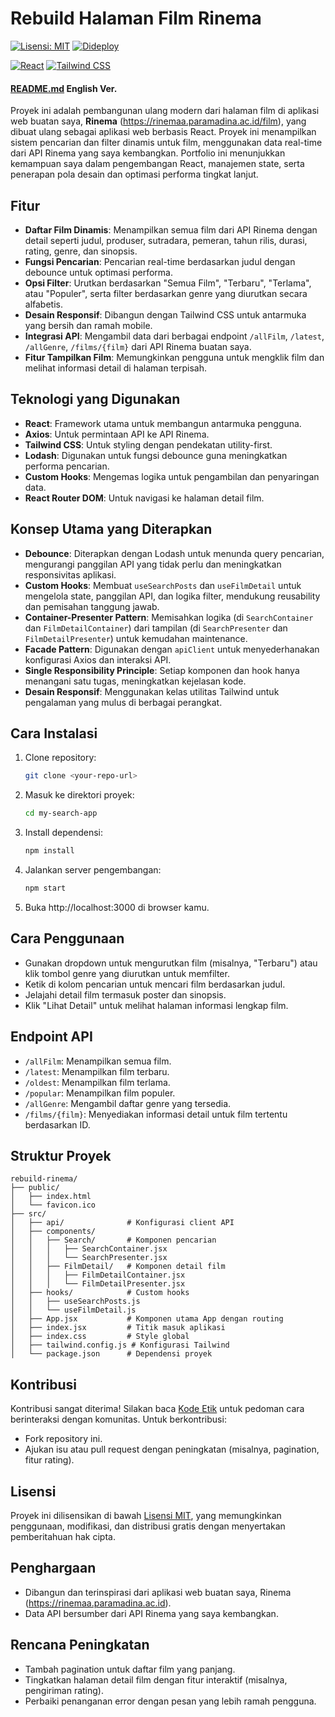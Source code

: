 # Rebuild Halaman Film Rinema

[![Lisensi: MIT](https://img.shields.io/badge/Lisensi-MIT-yellow.svg)](https://opensource.org/licenses/MIT)
[![Dideploy](https://img.shields.io/badge/Dideploy-Ya-green)](https://rinemaa.paramadina.ac.id/)

[![React](https://img.shields.io/badge/React-20232A?style=for-the-badge&logo=react&logoColor=61DAFB)](https://reactjs.org/)
[![Tailwind CSS](https://img.shields.io/badge/Tailwind_CSS-38B2AC?style=for-the-badge&logo=tailwind-css&logoColor=white)](https://tailwindcss.com/)

#### [README.md](README-en.md) English Ver.

Proyek ini adalah pembangunan ulang modern dari halaman film di aplikasi web buatan saya, **Rinema** (https://rinemaa.paramadina.ac.id/film), yang dibuat ulang sebagai aplikasi web berbasis React. Proyek ini menampilkan sistem pencarian dan filter dinamis untuk film, menggunakan data real-time dari API Rinema yang saya kembangkan. Portfolio ini menunjukkan kemampuan saya dalam pengembangan React, manajemen state, serta penerapan pola desain dan optimasi performa tingkat lanjut.

## Fitur

- **Daftar Film Dinamis**: Menampilkan semua film dari API Rinema dengan detail seperti judul, produser, sutradara, pemeran, tahun rilis, durasi, rating, genre, dan sinopsis.
- **Fungsi Pencarian**: Pencarian real-time berdasarkan judul dengan debounce untuk optimasi performa.
- **Opsi Filter**: Urutkan berdasarkan "Semua Film", "Terbaru", "Terlama", atau "Populer", serta filter berdasarkan genre yang diurutkan secara alfabetis.
- **Desain Responsif**: Dibangun dengan Tailwind CSS untuk antarmuka yang bersih dan ramah mobile.
- **Integrasi API**: Mengambil data dari berbagai endpoint `/allFilm`, `/latest`, `/allGenre`, `/films/{film}` dari API Rinema buatan saya.
- **Fitur Tampilkan Film**: Memungkinkan pengguna untuk mengklik film dan melihat informasi detail di halaman terpisah.

## Teknologi yang Digunakan

- **React**: Framework utama untuk membangun antarmuka pengguna.
- **Axios**: Untuk permintaan API ke API Rinema.
- **Tailwind CSS**: Untuk styling dengan pendekatan utility-first.
- **Lodash**: Digunakan untuk fungsi debounce guna meningkatkan performa pencarian.
- **Custom Hooks**: Mengemas logika untuk pengambilan dan penyaringan data.
- **React Router DOM**: Untuk navigasi ke halaman detail film.

## Konsep Utama yang Diterapkan

- **Debounce**: Diterapkan dengan Lodash untuk menunda query pencarian, mengurangi panggilan API yang tidak perlu dan meningkatkan responsivitas aplikasi.
- **Custom Hooks**: Membuat `useSearchPosts` dan `useFilmDetail` untuk mengelola state, panggilan API, dan logika filter, mendukung reusability dan pemisahan tanggung jawab.
- **Container-Presenter Pattern**: Memisahkan logika (di `SearchContainer` dan `FilmDetailContainer`) dari tampilan (di `SearchPresenter` dan `FilmDetailPresenter`) untuk kemudahan maintenance.
- **Facade Pattern**: Digunakan dengan `apiClient` untuk menyederhanakan konfigurasi Axios dan interaksi API.
- **Single Responsibility Principle**: Setiap komponen dan hook hanya menangani satu tugas, meningkatkan kejelasan kode.
- **Desain Responsif**: Menggunakan kelas utilitas Tailwind untuk pengalaman yang mulus di berbagai perangkat.

## Cara Instalasi

1. Clone repository:
   ```bash
   git clone <your-repo-url>
   ```
2. Masuk ke direktori proyek:
   ```bash
   cd my-search-app
   ```
3. Install dependensi:
   ```bash
   npm install
   ```
4. Jalankan server pengembangan:
   ```bash
   npm start
   ```
5. Buka http://localhost:3000 di browser kamu.

## Cara Penggunaan

- Gunakan dropdown untuk mengurutkan film (misalnya, "Terbaru") atau klik tombol genre yang diurutkan untuk memfilter.
- Ketik di kolom pencarian untuk mencari film berdasarkan judul.
- Jelajahi detail film termasuk poster dan sinopsis.
- Klik "Lihat Detail" untuk melihat halaman informasi lengkap film.

## Endpoint API

- `/allFilm`: Menampilkan semua film.
- `/latest`: Menampilkan film terbaru.
- `/oldest`: Menampilkan film terlama.
- `/popular`: Menampilkan film populer.
- `/allGenre`: Mengambil daftar genre yang tersedia.
- `/films/{film}`: Menyediakan informasi detail untuk film tertentu berdasarkan ID.

## Struktur Proyek

```
rebuild-rinema/
├── public/
│   ├── index.html
│   └── favicon.ico
├── src/
│   ├── api/              # Konfigurasi client API
│   ├── components/
│   │   ├── Search/       # Komponen pencarian
│   │   │   ├── SearchContainer.jsx
│   │   │   └── SearchPresenter.jsx
│   │   ├── FilmDetail/   # Komponen detail film
│   │   │   ├── FilmDetailContainer.jsx
│   │   │   └── FilmDetailPresenter.jsx
│   ├── hooks/            # Custom hooks
│   │   ├── useSearchPosts.js
│   │   └── useFilmDetail.js
│   ├── App.jsx           # Komponen utama App dengan routing
│   ├── index.jsx         # Titik masuk aplikasi
│   ├── index.css         # Style global
│   ├── tailwind.config.js # Konfigurasi Tailwind
│   └── package.json      # Dependensi proyek
```

## Kontribusi

Kontribusi sangat diterima! Silakan baca [Kode Etik](CODE_OF_CONDUCT.markdown) untuk pedoman cara berinteraksi dengan komunitas. Untuk berkontribusi:

- Fork repository ini.
- Ajukan isu atau pull request dengan peningkatan (misalnya, pagination, fitur rating).

## Lisensi

Proyek ini dilisensikan di bawah [Lisensi MIT](LICENSE.txt), yang memungkinkan penggunaan, modifikasi, dan distribusi gratis dengan menyertakan pemberitahuan hak cipta.

## Penghargaan

- Dibangun dan terinspirasi dari aplikasi web buatan saya, Rinema (https://rinemaa.paramadina.ac.id).
- Data API bersumber dari API Rinema yang saya kembangkan.

## Rencana Peningkatan

- Tambah pagination untuk daftar film yang panjang.
- Tingkatkan halaman detail film dengan fitur interaktif (misalnya, pengiriman rating).
- Perbaiki penanganan error dengan pesan yang lebih ramah pengguna.
